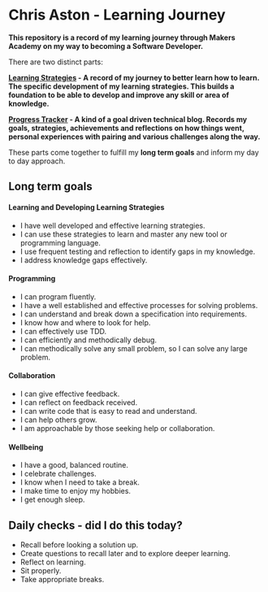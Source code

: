 # Chris Aston - Learning Journey
**This repository is a record of my learning journey through Makers Academy on my way to becoming a Software Developer.**

There are two distinct parts:

**[Learning Strategies](https://github.com/AUTOMCAS/learning-journey/tree/main/learning-stratagies) - A record of my journey to better learn how to learn. The specific development of my learning strategies. This builds a foundation to be able to develop and improve any skill or area of knowledge.**

**[Progress Tracker](https://github.com/AUTOMCAS/learning-journey/tree/main/progress-tracker) - A kind of a goal driven technical blog. Records my goals, strategies, achievements and reflections on how things went, personal experiences with pairing and various challenges along the way.**

These parts come together to fulfill my **long term goals** and inform my day to day approach. 

## Long term goals

#### Learning and Developing Learning Strategies

- I have well developed and effective learning strategies.
- I can use these strategies to learn and master any new tool or programming language.
- I use frequent testing and reflection to identify gaps in my knowledge.
- I address knowledge gaps effectively.


#### Programming
- I can program fluently.
- I have a well established and effective processes for solving problems.
- I can understand and break down a specification into requirements.
- I know how and where to look for help.
- I can effectively use TDD.
- I can efficiently and methodically debug.
- I can methodically solve any small problem, so I can solve any large problem.


#### Collaboration
- I can give effective feedback.
- I can reflect on feedback received.
- I can write code that is easy to read and understand.
- I can help others grow.
- I am approachable by those seeking help or collaboration.


#### Wellbeing
- I have a good, balanced routine.
- I celebrate challenges.
- I know when I need to take a break.
- I make time to enjoy my hobbies.
- I get enough sleep.


## Daily checks - did I do this today?
- Recall before looking a solution up.
- Create questions to recall later and to explore deeper learning.
- Reflect on learning.
- Sit properly.
- Take appropriate breaks.